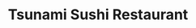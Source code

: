 ---
layout: place
title: Tsunami Sushi Restaurant
permalink: /south-carolina/columbia/tsunami-sushi-restaurant.html
stateAbbr: SC
stateName: South Carolina
cityName: Columbia
seo:
  type: restaurant
  links: https://sites.google.com/view/tsunami-vista/home
place_id: ChIJzd4veC67-IgRilQne4jQNzs
photos:
  - name: >-
      places/ChIJzd4veC67-IgRilQne4jQNzs/photos/AeeoHcI5TfTpLewVpO4pX5C5N2obhgL7Ld3KlDpqk3z_LD3n9-VqCzIyKIx8-mg2YOz_Ja1F4AoOED0d9s77I3b1Gd0bS206fdf3IWFsm8PUeESx3V-pfzLfHFoz4ok9mhWUu-Wwc33fTkyFUYe-Clm315w5peeKhBi5_h-b7SVyYcEC3VJKZtaMDYsq-hb-oh10yW7JJmo8CMUjBbPeAvyUzlCd-l4xV0GFRugbf-rqpZFF9eG3DAjlm48z0yFERLwOAYGIPXJqOLvh_AyvL2qkqTRL-WMyObqKmi8ffut7zg8pN6MAk2PjGTiIQnnXDPK8oltQpffMpecWCdTlD2DefBqcZVsW59r15T0Ku6RyP7bNnTAyansFp4-vgmpGYumCDp05ZT-iPPmlhNHg3EPO_oFzS__EbatunrDpabRr4QxcVXid
    widthPx: 4032
    heightPx: 3024
    authorAttributions:
      - displayName: Princess Cooper
        uri: https://maps.google.com/maps/contrib/108659961241075090147
        photoUri: >-
          https://lh3.googleusercontent.com/a-/ALV-UjVqF83l7yCdjuTCfwi5ZKuzS6fZpLEGNW3VdQ63IWKoyHVx2j8pAg=s100-p-k-no-mo
    flagContentUri: >-
      https://www.google.com/local/imagery/report/?cb_client=maps_api_places.places_api&image_key=!1e10!2sCIHM0ogKEICAgIDEyo3y7QE&hl=en-US
    googleMapsUri: >-
      https://www.google.com/maps/place//data=!3m4!1e2!3m2!1sCIHM0ogKEICAgIDEyo3y7QE!2e10!4m2!3m1!1s0x88f8bb2e782fdecd:0x3b37d0887b27548a
  - name: >-
      places/ChIJzd4veC67-IgRilQne4jQNzs/photos/AeeoHcLr83L38xfvyUgesUQ2kC4B1I3FY_62qjB2neIxmfDPqGlEPGd6IaushYAjFIy29gTTZMlvbS7idNY8Wlqd3cZ4rkBHwPXM8ZE9uZd5pY-_JwFVAzylVi6LCx25N7dKZ1_RdBLWqz-qctnz3MCf9mqYhvbqdZEGBCNbMey5D3Lo6lbtwFQW57KNGfGzmaOlxoEflE9-W9DDgAu3ZOwgcfZKNq3PHpd1YoZKKkLw5gIiUWbaTpatnfW6i2Wi3MMEUZCYZF0smwl58cJVqSUk-ADFFhaH2wHXP9c6Q9cRi3JAP8oml-pePwc8uQz5eePKCeyDbn1OAadkUbQ9RmpjeozZkRrBniqwaKzyJik4EUfLU_rDy7iLVSY_6CRRpRfvB18CTzp1TvyuR5PkiDlqw0t9ilaWAsaMvpVGXT0LS6nbfw
    widthPx: 4032
    heightPx: 1816
    authorAttributions:
      - displayName: Tim Watson
        uri: https://maps.google.com/maps/contrib/107385405860715172540
        photoUri: >-
          https://lh3.googleusercontent.com/a-/ALV-UjX5svZjBaVxFiz301Rj-J_yKWdVVG7bOyG_BaIClE8Gls1kxe6eHQ=s100-p-k-no-mo
    flagContentUri: >-
      https://www.google.com/local/imagery/report/?cb_client=maps_api_places.places_api&image_key=!1e10!2sCIHM0ogKEICAgIDSwOSoFw&hl=en-US
    googleMapsUri: >-
      https://www.google.com/maps/place//data=!3m4!1e2!3m2!1sCIHM0ogKEICAgIDSwOSoFw!2e10!4m2!3m1!1s0x88f8bb2e782fdecd:0x3b37d0887b27548a
  - name: >-
      places/ChIJzd4veC67-IgRilQne4jQNzs/photos/AeeoHcJIACMUtgPRB9K1Cj9G02-f4ImKmwAir5KYm_8Xn-pnzJ48RwcSzOvRiCLvKfZwJpz0hCmY3gl-gUw4e8bzbR87ChMMLnq3e86elvhdJGRy9ZXa8LM9gNFc5DaTtDtOQ-oKZp4i__fjHfzXlc3SABmoYR14yUZ6DBPtLvnKo1L2YBgrbjsgpd4rUje9fPVtPLAQX0wOH8tjWE_KR3oGAkJQgtQHRYMKb-Fi-M8JDX4HhUihYQDiVgnvfGrES7wWB54r4ZVecvwk9tjFQ8xoU-WtmEK6Yq1DU0TgKoq5ArZa1KxY-DupS0HyiXIc9rTSpfjGMX-9_0E70Iiy0HBO7AJ8NcONCj-IkYaxdfBCRPnhDBFOR7L7GnwrjxujMeZsf9gBmF_X-RH-l2yYsmJjlSDv1-_RYaBcK0y-xf_WOxHnAjlI
    widthPx: 4000
    heightPx: 3000
    authorAttributions:
      - displayName: Mr. Burgess
        uri: https://maps.google.com/maps/contrib/108916809782073959771
        photoUri: >-
          https://lh3.googleusercontent.com/a-/ALV-UjWr__r_XHACXOPipKjZVJ2Ml5lXF39YVkyoGFTYOtPK_POzbWo_QQ=s100-p-k-no-mo
    flagContentUri: >-
      https://www.google.com/local/imagery/report/?cb_client=maps_api_places.places_api&image_key=!1e10!2sCIHM0ogKEICAgICv-JGaygE&hl=en-US
    googleMapsUri: >-
      https://www.google.com/maps/place//data=!3m4!1e2!3m2!1sCIHM0ogKEICAgICv-JGaygE!2e10!4m2!3m1!1s0x88f8bb2e782fdecd:0x3b37d0887b27548a
  - name: >-
      places/ChIJzd4veC67-IgRilQne4jQNzs/photos/AeeoHcI1ZRsXyGNL7869Cf96hlSEep3nNAQcvupa7hphFC4-6zRdpADi75q-2HU_NNMDL4CB_4vtgx6aqaO1ye2FTvKaAjjW12Rlik2SXEwlVyc-az-lakZgDuTJTZqUNC95-6GP2clnDFyW13cseMahxUBFl0tgQjIJzZRlqA7hD0SBBNgaUYNcPpZhGsdZpCQaPqAmu90e30lqYWGxtZPk6oXjT--bLX5bCDKDPQDu10dC-EHIAGkA9h7hex3NHwQ6zQk_Xeu6FGeO72bx4jkScE18hBMPFxr0rA_diDlWKUfrAr1YupejLISf6WQde266wd9D8tQwmpM1qc5CFyTYRD-UgHTFMQ3Jlv142prQV2Y0ff-CvM0RJNUi2GAwR6eXHOECMyW77ccvnZwvGmVR6FcMJMCC2Pkj5DK4Zzb01vEAuZjW
    widthPx: 2992
    heightPx: 2992
    authorAttributions:
      - displayName: C Taylor
        uri: https://maps.google.com/maps/contrib/106052614475276365737
        photoUri: >-
          https://lh3.googleusercontent.com/a-/ALV-UjXbLgZggzuzhK1uLGmRhf-tvdtZm3p3UbMyiQy_VZ0ToW085uv7=s100-p-k-no-mo
    flagContentUri: >-
      https://www.google.com/local/imagery/report/?cb_client=maps_api_places.places_api&image_key=!1e10!2sCIHM0ogKEICAgICrqtGoiAE&hl=en-US
    googleMapsUri: >-
      https://www.google.com/maps/place//data=!3m4!1e2!3m2!1sCIHM0ogKEICAgICrqtGoiAE!2e10!4m2!3m1!1s0x88f8bb2e782fdecd:0x3b37d0887b27548a
  - name: >-
      places/ChIJzd4veC67-IgRilQne4jQNzs/photos/AeeoHcKg_9Ix66Mgxgau3pi9ZsMK3_pIeh2mp3YQ0rzocky-TtzdrWiLqSZ3K718ZtaX-NZl8ySEz6r01ytf7WrmOpDQy8C7h_9Zc82_6lXiI1FWU7FvcTLvv4YxDVozezmAztyA7mPKnINL-vDtWk_eht5gpwiFB3ogpYQXtvNwgsvi-jKEJ8HfQX_DgUYOFPMYz49ksK5Hoc4V6lBZAfuqosqvUl3t3JlbTLsZxX_EKekIDHQi0m2UVBHBYio2azsooQwNDWrIXdd8bCB7cFW5ymX7PE6HTYLS4eruEgIP_s05ioQriTmaNbOH_i7lVsLImEd1vCc-qKkc0C1li9vCNyHNUwp-B8P7k88ALTm6XH6bMxo-X-b29DMUadMB91_SdtNLKu-GN579NXGnvlUGNpSgkHwPUkZBHFwsF_GSpHOZKQ
    widthPx: 4032
    heightPx: 3024
    authorAttributions:
      - displayName: David Smith
        uri: https://maps.google.com/maps/contrib/108542759326154174155
        photoUri: >-
          https://lh3.googleusercontent.com/a/ACg8ocLPcI590TOsacyAqBK249k5AU2_lHXJ3Q8ynuAHL230-cEUDA=s100-p-k-no-mo
    flagContentUri: >-
      https://www.google.com/local/imagery/report/?cb_client=maps_api_places.places_api&image_key=!1e10!2sCIHM0ogKEICAgIDd6bz_Ng&hl=en-US
    googleMapsUri: >-
      https://www.google.com/maps/place//data=!3m4!1e2!3m2!1sCIHM0ogKEICAgIDd6bz_Ng!2e10!4m2!3m1!1s0x88f8bb2e782fdecd:0x3b37d0887b27548a
  - name: >-
      places/ChIJzd4veC67-IgRilQne4jQNzs/photos/AeeoHcL-DaawUc_mZZF0wVsnbayRGzHKsPPuHx2eKxN0RN_4MvCvUUuE4nhf21ZjVZe9uLBgZv4aKoryWH0C-UoE_LuVgo3IcwDdrN5_eQZuAcnuZiXFAHQJRVtsDxJDRV6_VHZtHjFPPjV9j9JXrLdWxAa8k6dvDb3I_kNeoLKEEATKtspJYOqqAQrml3wCoMDgsrIj5r6Z3e5keZvT5frhFu38HWESWC3ygaoB-2K8_bZF6ZJrN0Qj9h_J2lFIzBEIMhWAFxvyZd5Vf8o_cSv0FiVxgq7m4Ygaqhz0_Re9797piwxi334PVwCOA_n7PtsiSE5zvThcNNMrXnLJa6xnMX-GwtzrrNNw1vYyaSnIa8mUeUg6xKhVvyM4z4RFghhGqCRvycfWtbFPp2OXCyp9PLyZs7NFD8TQMU3vAVwDU0MpBQ
    widthPx: 4000
    heightPx: 3000
    authorAttributions:
      - displayName: D. Davis
        uri: https://maps.google.com/maps/contrib/113498902391542375816
        photoUri: >-
          https://lh3.googleusercontent.com/a/ACg8ocLCzjgB2lQagWZP4P3GnMmNz2s4hOrbKM7W3YnKKHD9_yslqA=s100-p-k-no-mo
    flagContentUri: >-
      https://www.google.com/local/imagery/report/?cb_client=maps_api_places.places_api&image_key=!1e10!2sCIHM0ogKEICAgID-_de_Wg&hl=en-US
    googleMapsUri: >-
      https://www.google.com/maps/place//data=!3m4!1e2!3m2!1sCIHM0ogKEICAgID-_de_Wg!2e10!4m2!3m1!1s0x88f8bb2e782fdecd:0x3b37d0887b27548a
  - name: >-
      places/ChIJzd4veC67-IgRilQne4jQNzs/photos/AeeoHcI2dFE42m7kCN55XEzZAF9BDuDpYvFe8Q_cQcmE6numIphwqhKxJud_yX-BBjmoZzxc_iJs1Owftx92IYzZWA13241oNnmSIx9VQ7oKjQcHsuvd1sltF_a4U935qgj2KerIk1hvwNIrhFE0jf8583vAcGwOKwYIBOW4VXMwlHJDKPSDLYNvEx9Ty4UWQG1YYb5T28uJ28MDlAwDJipjr-UAjrxx-BckckGuw9oeblza2Hmjh8MRf3O-1qJKAXSPPaC95X__s2sdwi8yeo2oWvqETCxDZGD1-NKuDlhsmF8yz2vID5o9aAA4gt6qfEcMJReeIsDsdXHxm3C4MPJz21f_wboXO-CzAr_JtLoyeIp1YC0QZrPdBd7147kNT2KLP5pImxjp05viBtk3u25_lhcX4nPJsmBjMLf16rnpo-eCkg
    widthPx: 3000
    heightPx: 4000
    authorAttributions:
      - displayName: Mr. Burgess
        uri: https://maps.google.com/maps/contrib/108916809782073959771
        photoUri: >-
          https://lh3.googleusercontent.com/a-/ALV-UjWr__r_XHACXOPipKjZVJ2Ml5lXF39YVkyoGFTYOtPK_POzbWo_QQ=s100-p-k-no-mo
    flagContentUri: >-
      https://www.google.com/local/imagery/report/?cb_client=maps_api_places.places_api&image_key=!1e10!2sCIHM0ogKEICAgICv-JGaSg&hl=en-US
    googleMapsUri: >-
      https://www.google.com/maps/place//data=!3m4!1e2!3m2!1sCIHM0ogKEICAgICv-JGaSg!2e10!4m2!3m1!1s0x88f8bb2e782fdecd:0x3b37d0887b27548a
  - name: >-
      places/ChIJzd4veC67-IgRilQne4jQNzs/photos/AeeoHcJZl8HT_InIilDTdp_p2RjVv52dj-PGsXr6lsG0fS_CfNzVcx7x2jumBl5DhNJiUe4CgfkFm5tfz-o5bkIiQAfFUur60tQuL0lJv9Yv1J-S6jePUSGN3nIvD5bJ7HAzhkVPNit_WO55r9nv5ebomfbldvnm2RZ97jih8LwQYbS72-dEBQTCMrEKD2Aw5dUJoUoI5SmUdpeajxo1TTXFyCyyerpoGT3VB3CBn55X9gWTcyktIMTbv2tUwd3Y93k7n1xXLcLL_PYiBxsGQMbR0XLR6s9x6j0NpWS2ZAtOmpmBoJ737xEx5OgfX8_S2ptlBUWHAlNxGJiFfXQONkLbloNiXLuyL443JvM2UjFiEweb4jdeEplZIk1-7I3So_MGZb_3nyRGdk_lmB7zAlZM6ySJgN3HkssJxsEzMtWLSTPPAQ
    widthPx: 3000
    heightPx: 4000
    authorAttributions:
      - displayName: Mr. Burgess
        uri: https://maps.google.com/maps/contrib/108916809782073959771
        photoUri: >-
          https://lh3.googleusercontent.com/a-/ALV-UjWr__r_XHACXOPipKjZVJ2Ml5lXF39YVkyoGFTYOtPK_POzbWo_QQ=s100-p-k-no-mo
    flagContentUri: >-
      https://www.google.com/local/imagery/report/?cb_client=maps_api_places.places_api&image_key=!1e10!2sCIHM0ogKEICAgICTr4fhVw&hl=en-US
    googleMapsUri: >-
      https://www.google.com/maps/place//data=!3m4!1e2!3m2!1sCIHM0ogKEICAgICTr4fhVw!2e10!4m2!3m1!1s0x88f8bb2e782fdecd:0x3b37d0887b27548a
  - name: >-
      places/ChIJzd4veC67-IgRilQne4jQNzs/photos/AeeoHcJuygQiViuA8ZSMbcNiT-oNz2K66e7OhFIoIzQ3itLT5huK06bnfUrmptfnboj3jiwf_XKs5rxSIaHTD_87U7EV-viE3QBN4FEhh8D-3lIe3Gv0GO2_uAYh_WPxHOHQRHVXx4IsjBcG3dV6rhnbB30D3VZ5KNfz8tKOsFU5ZxdoBq654uKpk4foYTYL6r_3cdEIHPrfQ--UzqoLtISDLlskl9ETvVXij_7rI2Mor2JyEW-QhUwcbr_22Gwsq7rAtKwP2dyTL4wstIh0e3ZDQS8Cz_n916XUOplkAu-UTQRsFcIreXXU19vmnxdFc8UIrxOVx7G03BlUTzIpoYKpPWCQZcWwxZIwZoEmMfegDFFX_h6urwV0nl4cRlQAtkwx9-mp6ImT0BgCmv0sd291KnHtUFbEIxFKoZrT51i02_Q
    widthPx: 2992
    heightPx: 2992
    authorAttributions:
      - displayName: C Taylor
        uri: https://maps.google.com/maps/contrib/106052614475276365737
        photoUri: >-
          https://lh3.googleusercontent.com/a-/ALV-UjXbLgZggzuzhK1uLGmRhf-tvdtZm3p3UbMyiQy_VZ0ToW085uv7=s100-p-k-no-mo
    flagContentUri: >-
      https://www.google.com/local/imagery/report/?cb_client=maps_api_places.places_api&image_key=!1e10!2sCIHM0ogKEICAgICrqtGoCA&hl=en-US
    googleMapsUri: >-
      https://www.google.com/maps/place//data=!3m4!1e2!3m2!1sCIHM0ogKEICAgICrqtGoCA!2e10!4m2!3m1!1s0x88f8bb2e782fdecd:0x3b37d0887b27548a
  - name: >-
      places/ChIJzd4veC67-IgRilQne4jQNzs/photos/AeeoHcKpjR3VmxRIgO0vSmCJoLGOGepxv__wXuv91hO_5YSY-CHLPe6DGYdV_AfVkrv6t85tuzPSB6JeDxJ8HQxWZ4siNVYERsqglmOa4Mk0tbVwU_VobAGj4XLsKMTAJOgbXyrKnVi0Jwuyi_IsU305zBU-nJC7HSngL_sUv83qVeGdauTtMRljpuOE5EoGkWDJaEwF-K9y4Az2Jpu96b1d6vntVoKgulNbrK9zkSFPs3CPHjRH67yhrMGUCgYV-_s_HDezSpsuaPOq5XBB9PCTo-M8MyuVIPDHHU427sK6oSY029KC9GKgKDZjzaiYJlTRgN1bdSFVmwraqqzrgwLavClDkNsVQ0GAG308U6dLNb5O5NzydX5ZHAtlxW9F4xIUNJtVcZf6JaJy-EtWmV5eW3FgJSH-wTuJ6qqs73nalwhoqA
    widthPx: 3024
    heightPx: 2068
    authorAttributions:
      - displayName: B Hill
        uri: https://maps.google.com/maps/contrib/118417826963009349275
        photoUri: >-
          https://lh3.googleusercontent.com/a-/ALV-UjX8KaxVSu-Ro24aktpNtbecmILZxiK56m6rf8lb-uwB87ArnAk=s100-p-k-no-mo
    flagContentUri: >-
      https://www.google.com/local/imagery/report/?cb_client=maps_api_places.places_api&image_key=!1e10!2sCIHM0ogKEICAgIDh2M-eHg&hl=en-US
    googleMapsUri: >-
      https://www.google.com/maps/place//data=!3m4!1e2!3m2!1sCIHM0ogKEICAgIDh2M-eHg!2e10!4m2!3m1!1s0x88f8bb2e782fdecd:0x3b37d0887b27548a
address: 700 Gervais St A, Columbia, SC 29201, USA
street: 700 Gervais St A
city: Columbia
state: SC
zip: '29201'
country: USA
neighborhood: Midtown - Downtown
latitude: '33.998347'
longitude: '-81.040399'
accessibility_options:
  wheelchairAccessibleParking: true
  wheelchairAccessibleEntrance: true
  wheelchairAccessibleRestroom: true
  wheelchairAccessibleSeating: true
business_status: OPERATIONAL
name: Tsunami Sushi Restaurant
google_maps_links:
  directionsUri: >-
    https://www.google.com/maps/dir//''/data=!4m7!4m6!1m1!4e2!1m2!1m1!1s0x88f8bb2e782fdecd:0x3b37d0887b27548a!3e0
  placeUri: https://maps.google.com/?cid=4267108456557139082
  writeAReviewUri: >-
    https://www.google.com/maps/place//data=!4m3!3m2!1s0x88f8bb2e782fdecd:0x3b37d0887b27548a!12e1
  reviewsUri: >-
    https://www.google.com/maps/place//data=!4m4!3m3!1s0x88f8bb2e782fdecd:0x3b37d0887b27548a!9m1!1b1
  photosUri: >-
    https://www.google.com/maps/place//data=!4m3!3m2!1s0x88f8bb2e782fdecd:0x3b37d0887b27548a!10e5
primary_type: Sushi Restaurant
opening_hours:
  openNow: true
  periods:
    - open:
        day: 0
        hour: 16
        minute: 0
      close:
        day: 0
        hour: 22
        minute: 0
    - open:
        day: 1
        hour: 16
        minute: 0
      close:
        day: 1
        hour: 22
        minute: 0
    - open:
        day: 2
        hour: 16
        minute: 0
      close:
        day: 2
        hour: 22
        minute: 0
    - open:
        day: 3
        hour: 16
        minute: 0
      close:
        day: 3
        hour: 22
        minute: 0
    - open:
        day: 4
        hour: 16
        minute: 0
      close:
        day: 4
        hour: 22
        minute: 0
    - open:
        day: 5
        hour: 16
        minute: 0
      close:
        day: 5
        hour: 22
        minute: 0
    - open:
        day: 6
        hour: 16
        minute: 0
      close:
        day: 6
        hour: 22
        minute: 0
  weekdayDescriptions:
    - 'Monday: 4:00 – 10:00 PM'
    - 'Tuesday: 4:00 – 10:00 PM'
    - 'Wednesday: 4:00 – 10:00 PM'
    - 'Thursday: 4:00 – 10:00 PM'
    - 'Friday: 4:00 – 10:00 PM'
    - 'Saturday: 4:00 – 10:00 PM'
    - 'Sunday: 4:00 – 10:00 PM'
  nextCloseTime: '2025-05-04T02:00:00Z'
secondary_opening_hours:
  - openNow: true
    periods:
      - open:
          day: 0
          hour: 16
          minute: 0
        close:
          day: 0
          hour: 19
          minute: 0
      - open:
          day: 1
          hour: 16
          minute: 0
        close:
          day: 1
          hour: 19
          minute: 0
      - open:
          day: 2
          hour: 16
          minute: 0
        close:
          day: 2
          hour: 19
          minute: 0
      - open:
          day: 3
          hour: 16
          minute: 0
        close:
          day: 3
          hour: 19
          minute: 0
      - open:
          day: 4
          hour: 16
          minute: 0
        close:
          day: 4
          hour: 19
          minute: 0
      - open:
          day: 5
          hour: 16
          minute: 0
        close:
          day: 5
          hour: 19
          minute: 0
      - open:
          day: 6
          hour: 16
          minute: 0
        close:
          day: 6
          hour: 19
          minute: 0
    weekdayDescriptions:
      - 'Monday: 4:00 – 7:00 PM'
      - 'Tuesday: 4:00 – 7:00 PM'
      - 'Wednesday: 4:00 – 7:00 PM'
      - 'Thursday: 4:00 – 7:00 PM'
      - 'Friday: 4:00 – 7:00 PM'
      - 'Saturday: 4:00 – 7:00 PM'
      - 'Sunday: 4:00 – 7:00 PM'
    secondaryHoursType: HAPPY_HOUR
    nextCloseTime: '2025-05-03T23:00:00Z'
phone: (803) 312-9911
price_level: PRICE_LEVEL_MODERATE
price_range: null
rating: '4.1'
rating_count: 1118
website: https://sites.google.com/view/tsunami-vista/home
description: >-
  Discover Tsunami Sushi in Columbia, SC$$$Tsunami Sushi Restaurant in Columbia,
  SC, stands out as a go-to spot for fresh Japanese cuisine, blending
  traditional flavors with a relaxed vibe. This sushi haven features an array of
  expertly prepared rolls, hibachi dishes, and other authentic options, making
  it ideal for anyone craving quality Asian fare in a welcoming environment.
  With convenient evening hours and happy hour specials, it's perfect for casual
  dinners or quick bites after a long day. The restaurant's accessibility
  features ensure a comfortable visit for all, enhancing its appeal as one of
  the top sushi places near me in the area.
generative_summary: >-
  Discover Tsunami Sushi in Columbia, SC$$$Tsunami Sushi Restaurant in Columbia,
  SC, stands out as a go-to spot for fresh Japanese cuisine, blending
  traditional flavors with a relaxed vibe. This sushi haven features an array of
  expertly prepared rolls, hibachi dishes, and other authentic options, making
  it ideal for anyone craving quality Asian fare in a welcoming environment.
  With convenient evening hours and happy hour specials, it's perfect for casual
  dinners or quick bites after a long day. The restaurant's accessibility
  features ensure a comfortable visit for all, enhancing its appeal as one of
  the top sushi places near me in the area.
generative_disclosure: Summarized by AI using the Grok-3-Mini model.
reviews: null
review_summary: >-
  What Customers Are Saying$$$From what people share about Tsunami Sushi, it's
  clear that the fresh ingredients and tasty dishes keep diners coming back for
  more, earning it a solid reputation among local sushi spots. Many appreciate
  the variety of options, from creative rolls to hearty hibachi selections,
  which make it a fun choice for groups or solo meals. While opinions vary, the
  overall vibe and service tend to leave a positive impression, with folks often
  highlighting the value during happy hours. It's easy to see why this place
  ranks highly for those searching sushi restaurants near me, offering a
  generally satisfying experience that's worth trying. Though not perfect, the
  consistent feedback suggests it's a reliable pick for anyone in the mood for
  Japanese-inspired eats.
review_disclosure: Summarized by AI using the Grok-3-Mini model.
parking_options: null
payment_options: null
allow_dogs: null
curbside_pickup: null
delivery: null
dine_in: null
good_for_children: null
good_for_groups: null
good_for_sports: null
live_music: null
menu_for_children: null
outdoor_seating: null
reservable: null
restroom: null
serves_beer: null
serves_breakfast: null
serves_brunch: null
serves_cocktails: null
serves_coffee: null
serves_dinner: null
serves_dessert: null
serves_lunch: null
serves_vegetarian_food: null
serves_wine: null
takeout: null
update_category: enterprise
places_description: null

---